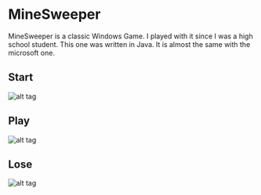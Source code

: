 MineSweeper
===========

MineSweeper is a classic Windows Game. I played with it since I was a high school student. 
This one was written in Java. It is almost the same with the microsoft one.

Start
----------
![alt tag](https://github.com/yuany90/MineSweeper/blob/master/Capture.PNG)

Play
----------
![alt tag](https://github.com/yuany90/MineSweeper/blob/master/Capture1.PNG)

Lose
----------
![alt tag](https://github.com/yuany90/MineSweeper/blob/master/Capture2.PNG)

